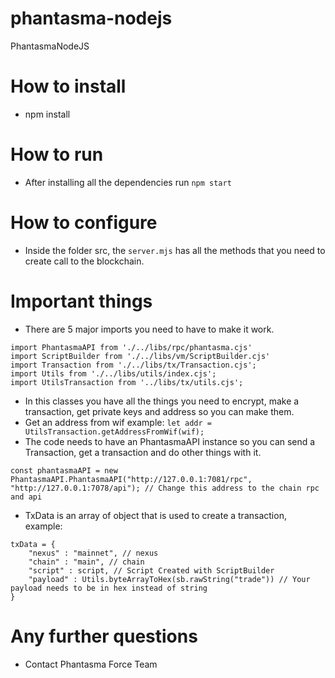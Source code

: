# phantasma-nodejs
PhantasmaNodeJS

# How to install
- npm install

# How to run
- After installing all the dependencies run `npm start`

# How to configure
- Inside the folder src, the `server.mjs` has all the methods that you need to create call to the blockchain.

# Important things
- There are 5 major imports you need to have to make it work.
```
import PhantasmaAPI from './../libs/rpc/phantasma.cjs'
import ScriptBuilder from './../libs/vm/ScriptBuilder.cjs'
import Transaction from './../libs/tx/Transaction.cjs';
import Utils from './../libs/utils/index.cjs';
import UtilsTransaction from '../libs/tx/utils.cjs';
``` 
- In this classes you have all the things you need to encrypt, make a transaction, get private keys and address so you can make them.
- Get an address from wif example: ```let addr = UtilsTransaction.getAddressFromWif(wif);```
- The code needs to have an PhantasmaAPI instance so you can send a Transaction, get a transaction and do other things with it.
```
const phantasmaAPI = new PhantasmaAPI.PhantasmaAPI("http://127.0.0.1:7081/rpc", "http://127.0.0.1:7078/api"); // Change this address to the chain rpc and api
```
- TxData is an array of object that is used to create a transaction, example:
```
txData = {
    "nexus" : "mainnet", // nexus
    "chain" : "main", // chain 
    "script" : script, // Script Created with ScriptBuilder 
    "payload" : Utils.byteArrayToHex(sb.rawString("trade")) // Your payload needs to be in hex instead of string
}
```

# Any further questions
- Contact Phantasma Force Team